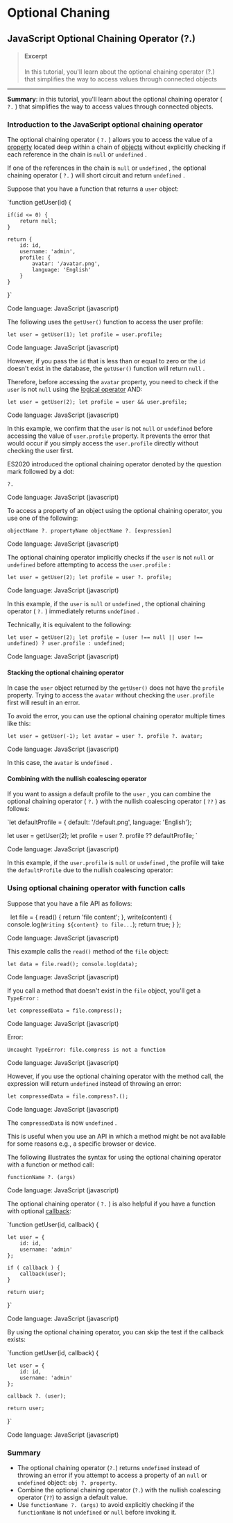 # Optional Chaning

## JavaScript Optional Chaining Operator (?.)

> #### Excerpt
>
> In this tutorial, you'll learn about the optional chaining operator (?.) that simplifies the way to access values through connected objects

---

**Summary**: in this tutorial, you'll learn about the optional chaining operator ( `?.` ) that simplifies the way to access values through connected objects.

### Introduction to the JavaScript optional chaining operator

The optional chaining operator ( `?.` ) allows you to access the value of a [property](https://www.javascripttutorial.net/javascript-object-properties/) located deep within a chain of [objects](https://www.javascripttutorial.net/javascript-objects/) without explicitly checking if each reference in the chain is `null` or `undefined` .

If one of the references in the chain is `null` or `undefined` , the optional chaining operator ( `?.` ) will short circuit and return `undefined` .

Suppose that you have a function that returns a `user` object:

\`function getUser(id) {

```
if(id <= 0) {
    return null;
}

return {
    id: id,
    username: 'admin',
    profile: {
        avatar: '/avatar.png',
        language: 'English'
    }
}
```

}\`

Code language: JavaScript (javascript)

The following uses the `getUser()` function to access the user profile:

`let user = getUser(1); let profile = user.profile;`

Code language: JavaScript (javascript)

However, if you pass the `id` that is less than or equal to zero or the `id` doesn't exist in the database, the `getUser()` function will return `null` .

Therefore, before accessing the `avatar` property, you need to check if the `user` is not `null` using the [logical operator](https://www.javascripttutorial.net/javascript-logical-operators/) AND:

`let user = getUser(2); let profile = user && user.profile;`

Code language: JavaScript (javascript)

In this example, we confirm that the `user` is not `null` or `undefined` before accessing the value of `user.profile` property. It prevents the error that would occur if you simply access the `user.profile` directly without checking the user first.

ES2020 introduced the optional chaining operator denoted by the question mark followed by a dot:

`?.`

Code language: JavaScript (javascript)

To access a property of an object using the optional chaining operator, you use one of the following:

`objectName ?. propertyName objectName ?. [expression]`

Code language: JavaScript (javascript)

The optional chaining operator implicitly checks if the `user` is not `null` or `undefined` before attempting to access the `user.profile` :

`let user = getUser(2); let profile = user ?. profile;`

Code language: JavaScript (javascript)

In this example, if the `user` is `null` or `undefined` , the optional chaining operator ( `?.` ) immediately returns `undefined` .

Technically, it is equivalent to the following:

`let user = getUser(2); let profile = (user !== null || user !== undefined) ? user.profile : undefined;`

Code language: JavaScript (javascript)

#### Stacking the optional chaining operator

In case the `user` object returned by the `getUser()` does not have the `profile` property. Trying to access the `avatar` without checking the `user.profile` first will result in an error.

To avoid the error, you can use the optional chaining operator multiple times like this:

`let user = getUser(-1); let avatar = user ?. profile ?. avatar;`

Code language: JavaScript (javascript)

In this case, the `avatar` is `undefined` .

#### Combining with the nullish coalescing operator

If you want to assign a default profile to the `user` , you can combine the optional chaining operator ( `?.` ) with the nullish coalescing operator ( `??` ) as follows:

\`let defaultProfile = { default: '/default.png', language: 'English'};

let user = getUser(2); let profile = user ?. profile ?? defaultProfile; \`

Code language: JavaScript (javascript)

In this example, if the `user.profile` is `null` or `undefined` , the profile will take the `defaultProfile` due to the nullish coalescing operator:

### Using optional chaining operator with function calls

Suppose that you have a file API as follows:

` `let file = { read() { return 'file content'; }, write(content) { console.log(`Writing ${content} to file...`); return true; } };` `

Code language: JavaScript (javascript)

This example calls the `read()` method of the `file` object:

`let data = file.read(); console.log(data);`

Code language: JavaScript (javascript)

If you call a method that doesn't exist in the `file` object, you'll get a `TypeError` :

`let compressedData = file.compress();`

Code language: JavaScript (javascript)

Error:

`Uncaught TypeError: file.compress is not a function`

Code language: JavaScript (javascript)

However, if you use the optional chaining operator with the method call, the expression will return `undefined` instead of throwing an error:

`let compressedData = file.compress?.();`

Code language: JavaScript (javascript)

The `compressedData` is now `undefined` .

This is useful when you use an API in which a method might be not available for some reasons e.g., a specific browser or device.

The following illustrates the syntax for using the optional chaining operator with a function or method call:

`functionName ?. (args)`

Code language: JavaScript (javascript)

The optional chaining operator ( `?.` ) is also helpful if you have a function with optional [callback](https://www.javascripttutorial.net/javascript-callback/):

\`function getUser(id, callback) {

```
let user = {
    id: id,
    username: 'admin'
};

if ( callback ) {
    callback(user);
}

return user;
```

}\`

Code language: JavaScript (javascript)

By using the optional chaining operator, you can skip the test if the callback exists:

\`function getUser(id, callback) {

```
let user = {
    id: id,
    username: 'admin'
};

callback ?. (user);

return user;
```

}\`

Code language: JavaScript (javascript)

### Summary

- The optional chaining operator (`?.`) returns `undefined` instead of throwing an error if you attempt to access a property of an `null` or `undefined` object: `obj ?. property`.
- Combine the optional chaining operator (`?.`) with the nullish coalescing operator (`??`) to assign a default value.
- Use `functionName ?. (args)` to avoid explicitly checking if the `functionName` is not `undefined` or `null` before invoking it.
